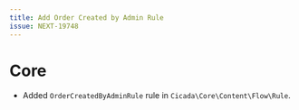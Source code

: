 ```yaml
---
title: Add Order Created by Admin Rule
issue: NEXT-19748
---
```

# Core
* Added `OrderCreatedByAdminRule` rule in `Cicada\Core\Content\Flow\Rule`.
